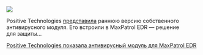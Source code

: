 <!--2025-05-22 13:31:41-->
<div class="yb">
  <div class="rss habr"><img src="https://habrastorage.org/getpro/habr/upload_files/ca3/c3e/1ba/ca3c3e1baf10d088acb11ba048b176c2.jpg" /><p>Positive Technologies <a href="https://ptsecurity.com/ru-ru/about/news/positive-technologies-prodolzhaet-osvaivat-rynok-antivirusov-kompaniya-predstavila-rannyuyu-versiyu-antivirusnogo-modulya/" rel="noopener noreferrer nofollow">представила</a> раннюю версию собственного антивирусного модуля. Его встроили в&nbsp;MaxPatrol EDR&nbsp;— решение для&nbsp;защиты... <p class="titl"><a href="https://habr.com/ru/news/911892/?utm_source=habrahabr&utm_medium=rss&utm_campaign=911892">Positive Technologies показала антивирусный модуль для MaxPatrol EDR</a></p></div>
</div>
